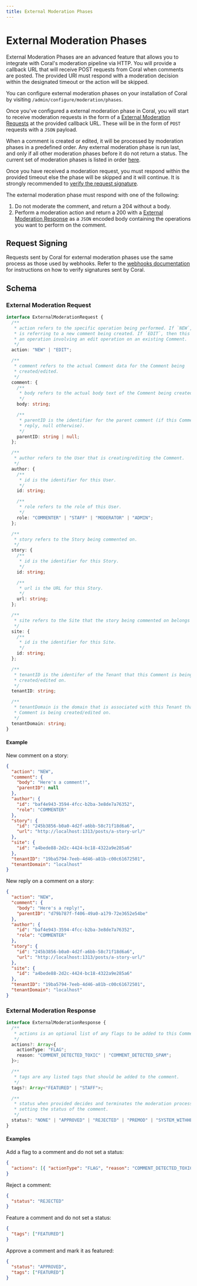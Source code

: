 ```yaml
---
title: External Moderation Phases
---
```


# External Moderation Phases

External Moderation Phases are an advanced feature that allows you to integrate with Coral's moderation pipeline via HTTP. You will provide a callback URL that will receive POST requests from Coral when comments are posted. The provided URl must respond with a moderation decision within the designated timeout or the action will be skipped.

You can configure external moderation phases on your installation of Coral by
visiting `/admin/configure/moderation/phases`.

Once you've configured a external moderation phase in Coral, you will start to
receive moderation requests in the form of a
[External Moderation Requests](#external-moderation-request) at the provided
callback URL. These will be in the form of `POST` requests with a `JSON`
payload.

When a comment is created or edited, it will be processed by moderation phases in
a predefined order. Any external moderation phase is run last, and only if all
other moderation phases before it do not return a status. The current set of
moderation phases is listed in order [here](https://github.com/coralproject/talk/blob/main/src/core/server/services/comments/pipeline/phases/index.ts).

Once you have received a moderation request, you must respond within the
provided timeout else the phase will be skipped and it will continue. It is
strongly recommended to [verify the request signature](#request-signing).

The external moderation phase must respond with one of the following:

1. Do not moderate the comment, and return a 204 without a body.
2. Perform a moderation action and return a 200 with a [External Moderation Response](#external-moderation-response)
   as a `JSON` encoded body containing the operations you want to perform on the
   comment.

## Request Signing

Requests sent by Coral for external moderation phases use the same process as
those used by webhooks. Refer to the [webhooks documentation](WEBHOOKS.md#webhook-signing)
for instructions on how to verify signatures sent by Coral.

## Schema

### External Moderation Request

```ts
interface ExternalModerationRequest {
  /**
   * action refers to the specific operation being performed. If `NEW`, this
   * is referring to a new comment being created. If `EDIT`, then this refers to
   * an operation involving an edit operation on an existing Comment.
   */
  action: "NEW" | "EDIT";

  /**
   * comment refers to the actual Comment data for the Comment being
   * created/edited.
   */
  comment: {
    /**
     * body refers to the actual body text of the Comment being created/edited.
     */
    body: string;

    /**
     * parentID is the identifier for the parent comment (if this Comment is a
     * reply, null otherwise).
     */
    parentID: string | null;
  };

  /**
   * author refers to the User that is creating/editing the Comment.
   */
  author: {
    /**
     * id is the identifier for this User.
     */
    id: string;

    /**
     * role refers to the role of this User.
     */
    role: "COMMENTER" | "STAFF" | "MODERATOR" | "ADMIN";
  };

  /**
   * story refers to the Story being commented on.
   */
  story: {
    /**
     * id is the identifier for this Story.
     */
    id: string;

    /**
     * url is the URL for this Story.
     */
    url: string;
  };

  /**
   * site refers to the Site that the story being commented on belongs to.
   */
  site: {
    /**
     * id is the identifier for this Site.
     */
    id: string;
  };

  /**
   * tenantID is the identifer of the Tenant that this Comment is being
   * created/edited on.
   */
  tenantID: string;

  /**
   * tenantDomain is the domain that is associated with this Tenant that this
   * Comment is being created/edited on.
   */
  tenantDomain: string;
}
```

#### Example

New comment on a story:

```json
{
  "action": "NEW",
  "comment": {
    "body": "Here's a comment!",
    "parentID": null
  },
  "author": {
    "id": "baf4e943-3594-4fcc-b2ba-3e8de7a76352",
    "role": "COMMENTER"
  },
  "story": {
    "id": "245b3856-b0a0-4d2f-a6bb-58c71f18d6a6",
    "url": "http://localhost:1313/posts/a-story-url/"
  },
  "site": {
    "id": "a4bede88-2d2c-4424-bc18-4322a9e285a6"
  },
  "tenantID": "19ba5794-7eeb-4d46-a81b-c00c61672501",
  "tenantDomain": "localhost"
}
```

New reply on a comment on a story:

```json
{
  "action": "NEW",
  "comment": {
    "body": "Here's a reply!",
    "parentID": "d79b787f-f406-49a0-a179-72e3652e54be"
  },
  "author": {
    "id": "baf4e943-3594-4fcc-b2ba-3e8de7a76352",
    "role": "COMMENTER"
  },
  "story": {
    "id": "245b3856-b0a0-4d2f-a6bb-58c71f18d6a6",
    "url": "http://localhost:1313/posts/a-story-url/"
  },
  "site": {
    "id": "a4bede88-2d2c-4424-bc18-4322a9e285a6"
  },
  "tenantID": "19ba5794-7eeb-4d46-a81b-c00c61672501",
  "tenantDomain": "localhost"
}
```

### External Moderation Response

```ts
interface ExternalModerationResponse {
  /**
   * actions is an optional list of any flags to be added to this Comment.
   */
  actions?: Array<{
    actionType: "FLAG";
    reason: "COMMENT_DETECTED_TOXIC" | "COMMENT_DETECTED_SPAM";
  }>;

  /**
   * tags are any listed tags that should be added to the comment.
   */
  tags?: Array<"FEATURED" | "STAFF">;

  /**
   * status when provided decides and terminates the moderation process by
   * setting the status of the comment.
   */
  status?: "NONE" | "APPROVED" | "REJECTED" | "PREMOD" | "SYSTEM_WITHHELD";
}
```

#### Examples

Add a flag to a comment and do not set a status:

```json
{
  "actions": [{ "actionType": "FLAG", "reason": "COMMENT_DETECTED_TOXIC" }]
}
```

Reject a comment:

```json
{
  "status": "REJECTED"
}
```

Feature a comment and do not set a status:

```json
{
  "tags": ["FEATURED"]
}
```

Approve a comment and mark it as featured:

```json
{
  "status": "APPROVED",
  "tags": ["FEATURED"]
}
```
